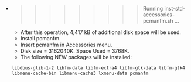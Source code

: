 * >>>>>>>>> Running inst-std-accessories-pcmanfm.sh ...
  * After this operation, 4,417 kB of additional disk space will be used.
  * Install pcmanfm.
  * Insert pcmanfm in Accessories menu.
  * Disk size = 3162040K. Space Used = 3768K.
  * The following NEW packages will be installed:
  ```bash
  libdbus-glib-1-2 libfm-data libfm-extra4 libfm-gtk-data libfm-gtk4 libfm4
  libmenu-cache-bin libmenu-cache3 lxmenu-data pcmanfm
  ```
